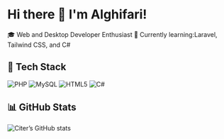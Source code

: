 # Hi there 👋 I'm Alghifari!

🎓 Web and Desktop Developer Enthusiast 
🌱 Currently learning:Laravel, Tailwind CSS, and C#  

## 🔧 Tech Stack
![PHP](https://img.shields.io/badge/-PHP-777BB4?style=flat&logo=php)
![MySQL](https://img.shields.io/badge/-MySQL-4479A1?style=flat&logo=mysql)
![HTML5](https://img.shields.io/badge/-HTML5-E34F26?style=flat&logo=html5)
![C#](https://img.shields.io/badge/-C%23-239120?style=flat&logo=c-sharp&logoColor=white)

## 📊 GitHub Stats
![Citer’s GitHub stats](https://github-readme-stats.vercel.app/api?username=Aalghifari&show_icons=true&theme=tokyonight)
